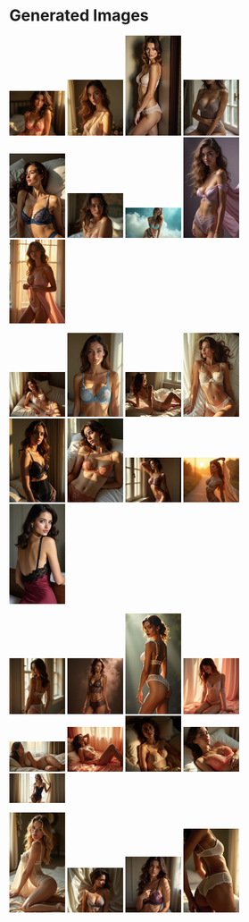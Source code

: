 # Generated Images



<img src="2025_07_04_01.webp" width="100"/> <img src="2025_07_04_02.webp" width="100"/> <img src="2025_07_04_03.webp" width="100"/> <img src="2025_07_04_04.webp" width="100"/> <img src="2025_07_04_05.webp" width="100"/> <img src="2025_07_04_06.webp" width="100"/> <img src="2025_07_04_07.webp" width="100"/> <img src="2025_07_04_08.webp" width="100"/> <img src="2025_07_04_09.webp" width="100"/>

<img src="2025_07_04_10.webp" width="100"/> <img src="2025_07_04_11.webp" width="100"/> <img src="2025_07_04_12.webp" width="100"/> <img src="2025_07_04_13.webp" width="100"/> <img src="2025_07_04_14.webp" width="100"/> <img src="2025_07_04_15.webp" width="100"/> <img src="2025_07_04_16.webp" width="100"/> <img src="2025_07_04_17.webp" width="100"/> <img src="2025_07_04_18.webp" width="100"/>

<img src="2025_07_04_19.webp" width="100"/> <img src="2025_07_04_20.webp" width="100"/> <img src="2025_07_04_21.webp" width="100"/> <img src="2025_07_04_22.webp" width="100"/> <img src="2025_07_04_23.webp" width="100"/> <img src="2025_07_04_24.webp" width="100"/> <img src="2025_07_04_25.webp" width="100"/> <img src="2025_07_04_26.webp" width="100"/> <img src="2025_07_04_27.webp" width="100"/>

<img src="2025_07_04_28.webp" width="100"/> <img src="2025_07_04_29.webp" width="100"/> <img src="2025_07_04_30.webp" width="100"/> <img src="2025_07_04_31.webp" width="100"/>
